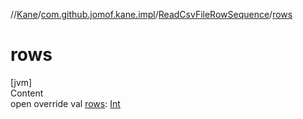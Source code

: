 //[Kane](../../index.md)/[com.github.jomof.kane.impl](../index.md)/[ReadCsvFileRowSequence](index.md)/[rows](rows.md)



# rows  
[jvm]  
Content  
open override val [rows](rows.md): [Int](https://kotlinlang.org/api/latest/jvm/stdlib/kotlin/-int/index.html)  



